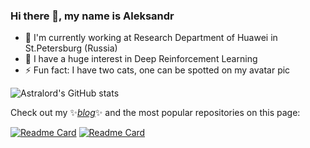 
### Hi there 👋, my name is Aleksandr 

- 🔭 I'm currently working at Research Department of Huawei in St.Petersburg (Russia)
- 🤖 I have a huge interest in Deep Reinforcement Learning
- ⚡ Fun fact: I have two cats, one can be spotted on my avatar pic

![Astralord's GitHub stats](https://github-readme-stats.vercel.app/api?username=astralord&show_icons=true&theme=calm)

Check out my ✨[_blog_](https://astralord.github.io/)✨ and the most popular repositories on this page:

[![Readme Card](https://github-readme-stats.vercel.app/api/pin/?username=astralord&repo=RandLib&theme=calm)](https://github.com/astralord/RandLib)
[![Readme Card](https://github-readme-stats.vercel.app/api/pin/?username=astralord&repo=Statistics-lectures&theme=calm)](https://github.com/astralord/Statistics-lectures)

<!--

**astralord/astralord** is a ✨ _special_ ✨ repository because its `README.md` (this file) appears on your GitHub profile.

Here are some ideas to get you started:
- 🔭 I’m currently working on ...
- 🌱 I’m currently learning ...
- 👯 I’m looking to collaborate on ...
- 🤔 I’m looking for help with ...
- 💬 Ask me about ...
- 📫 How to reach me: ...
- 😄 Pronouns: ...
- ⚡ Fun fact: ...
-->
